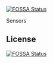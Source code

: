 [![FOSSA Status](https://app.fossa.com/api/projects/git%2Bgithub.com%2FlineCode-swe%2Fsensors.svg?type=shield)](https://app.fossa.com/projects/git%2Bgithub.com%2FlineCode-swe%2Fsensors?ref=badge_shield)

Sensors


## License
[![FOSSA Status](https://app.fossa.com/api/projects/git%2Bgithub.com%2FlineCode-swe%2Fsensors.svg?type=large)](https://app.fossa.com/projects/git%2Bgithub.com%2FlineCode-swe%2Fsensors?ref=badge_large)